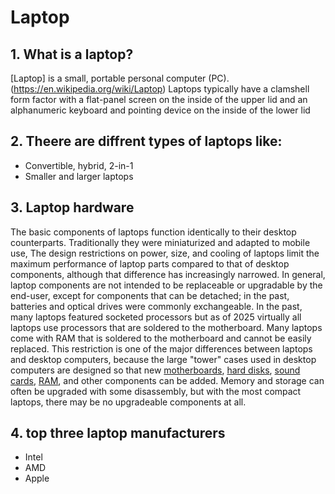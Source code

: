 #  Laptop
## 1. What is a laptop?
[Laptop] is a small, portable personal computer (PC). (https://en.wikipedia.org/wiki/Laptop) Laptops typically have a clamshell form factor with a flat-panel screen on the inside of the upper lid and an alphanumeric keyboard and pointing device on the inside of the lower lid 
## 2. Theere are diffrent types of laptops like:
* Convertible, hybrid, 2-in-1
* Smaller and larger laptops
## 3. Laptop hardware
The basic components of laptops function identically to their desktop counterparts. Traditionally they were miniaturized and adapted to mobile use, The design restrictions on power, size, and cooling of laptops limit the maximum performance of laptop parts compared to that of desktop components, although that difference has increasingly narrowed. In general, laptop components are not intended to be replaceable or upgradable by the end-user, except for components that can be detached; in the past, batteries and optical drives were commonly exchangeable. In the past, many laptops featured socketed processors but as of 2025 virtually all laptops use processors that are soldered to the motherboard. Many laptops come with RAM that is soldered to the motherboard and cannot be easily replaced.
This restriction is one of the major differences between laptops and desktop computers, because the large "tower" cases used in desktop computers are designed so that new [motherboards](https://en.wikipedia.org/wiki/Motherboard), [hard disks](https://en.wikipedia.org/wiki/Hard_disk_drive), [sound cards](https://en.wikipedia.org/wiki/Sound_card), [RAM](https://en.wikipedia.org/wiki/RAM), and other components can be added. Memory and storage can often be upgraded with some disassembly, but with the most compact laptops, there may be no upgradeable components at all.
##  4. top three laptop manufacturers
* Intel
* AMD
* Apple